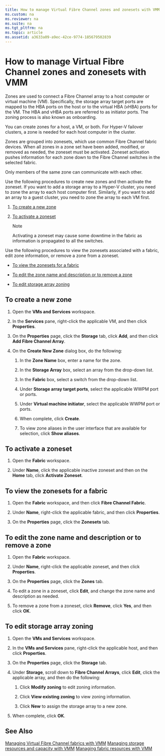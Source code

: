 ```yaml
---
title: How to manage Virtual Fibre Channel zones and zonesets with VMM
ms.custom: na
ms.reviewer: na
ms.suite: na
ms.tgt_pltfrm: na
ms.topic: article
ms.assetid: a3633a09-a9ec-42ce-9774-185679502839
---
```

# How to manage Virtual Fibre Channel zones and zonesets with VMM
Zones are used to connect a Fibre Channel array to a host computer or virtual machine \(VM\). Specifically, the storage array target ports are mapped to the HBA ports on the host or to the virtual HBA \(vHBA\) ports for the VM. The HBA and vHBA ports are referred to as initiator ports. The zoning process is also known as onboarding.

You can create zones for a host, a VM, or both. For Hyper\-V failover clusters, a zone is needed for each host computer in the cluster.

Zones are grouped into zonesets, which use common Fibre Channel fabric devices. When all zones in a zone set have been added, modified, or removed as needed, the zoneset must be activated. Zoneset activation pushes information for each zone down to the Fibre Channel switches in the selected fabric.

Only members of the same zone can communicate with each other.

Use the following procedures to create new zones and then activate the zoneset. If you want to add a storage array to a Hyper\-V cluster, you need to zone the array to each host computer first. Similarly, if you want to add an array to a guest cluster, you need to zone the array to each VM first.

1.  [To create a new zone](#BKMK_CreateZone)

2.  [To activate a zoneset](#BKMK_ActivateZoneset)

    > [!NOTE]
    > Activating a zoneset may cause some downtime in the fabric as information is propagated to all the switches.

Use the following procedures to view the zonesets associated with a fabric, edit zone information, or remove a zone from a zoneset.

-   [To view the zonesets for a fabric](#BKMK_ViewZonesets)

-   [To edit the zone name and description or to remove a zone](#BKMK_EditZone)

-   [To edit storage array zoning](#BKMK_Editzoning)

## <a name="BKMK_CreateZone"></a>To create a new zone

1.  Open the **VMs and Services** workspace.

2.  In the **Services** pane, right\-click the applicable VM, and then click **Properties**.

3.  On the **Properties** page, click the **Storage** tab, click **Add**, and then click **Add Fibre Channel Array**.

4.  On the **Create New Zone** dialog box, do the following:

    1.  In the **Zone Name** box, enter a name for the zone.

    2.  In the **Storage Array** box, select an array from the drop\-down list.

    3.  In the **Fabric** box, select a switch from the drop\-down list.

    4.  Under **Storage array target ports**, select the applicable WWPM port or ports.

    5.  Under **Virtual machine initiator**, select the applicable WWPM port or ports.

    6.  When complete, click **Create**.

    7.  To view zone aliases in the user interface that are available for selection, click **Show aliases**.

## <a name="BKMK_ActivateZoneset"></a>To activate a zoneset

1.  Open the **Fabric** workspace.

2.  Under **Name**, click the applicable inactive zoneset and then on the **Home** tab, click **Activate Zoneset**.

## <a name="BKMK_ViewZonesets"></a>To view the zonesets for a fabric

1.  Open the **Fabric** workspace, and then click **Fibre Channel Fabric**.

2.  Under **Name**, right\-click the applicable fabric, and then click **Properties**.

3.  On the **Properties** page, click the **Zonesets** tab.

## <a name="BKMK_EditZone"></a>To edit the zone name and description or to remove a zone

1.  Open the **Fabric** workspace.

2.  Under **Name**, right\-click the applicable zoneset, and then click **Properties**.

3.  On the **Properties** page, click the **Zones** tab.

4.  To edit a zone in a zoneset, click **Edit**, and change the zone name and description as needed.

5.  To remove a zone from a zoneset, click **Remove**, click **Yes**, and then click **OK**.

## <a name="BKMK_Editzoning"></a>To edit storage array zoning

1.  Open the **VMs and Services** workspace.

2.  In the **VMs and Services** pane, right\-click the applicable host, and then click **Properties**.

3.  On the **Properties** page, click the **Storage** tab.

4.  Under **Storage**, scroll down to **Fibre Channel Arrays**, click **Edit**, click the applicable array, and then do the following:

    1.  Click **Modify zoning** to edit zoning information.

    2.  Click **View existing zoning** to view zoning information.

    3.  Click **New** to assign the storage array to a new zone.

5.  When complete, click **OK**.

## See Also
[Managing Virtual Fibre Channel fabrics with VMM](../Topic/Managing-Virtual-Fibre-Channel-fabrics-with-VMM.md)
[Managing storage resources and capacity with VMM](../Topic/Managing-storage-resources-and-capacity-with-VMM.md)
[Managing fabric resources with VMM](../Topic/Managing-fabric-resources-with-VMM.md)

